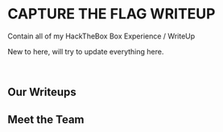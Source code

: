 # CAPTURE THE FLAG WRITEUP

<!-- Description -->

Contain all of my HackTheBox Box Experience / WriteUp

New to here, will try to update everything here.

<!-- /Description -->

<br />

## Our Writeups

<!-- TOC -->

## Meet the Team
